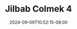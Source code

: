 --- 
title: "Jilbab Colmek 4"
description: "nonton bokeh Jilbab Colmek 4     baru"
date: 2024-09-09T10:52:15-08:00
file_code: "upgrqp498rph"
draft: false
cover: "f034uzdc6usefvzn.jpg"
tags: ["Jilbab", "Colmek", "bokep-indo", "bokep-viral", "bokep-ig"]
length: 29
fld_id: "1482589"
foldername: "AFRINA MALAY"
categories: ["AFRINA MALAY"]
views: 0
---